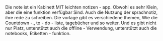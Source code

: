 Die note ist ein Kabinett MIT leichten notizen - app.
Obwohl es sehr Klein, aber die eine funktion verfügbar Sind.
Auch die Nutzung der sprachnotiz, ihre rede zu schreiben.
Die vorlage gibt es verschiedene themen, Wie die Countdown -., to - do - liste, tagebücher und so weiter.
Und es gibt nicht nur Platz, unterstützt auch die offline - Verwendung, unterstützt auch die notebooks, Etiketten - funktion.
